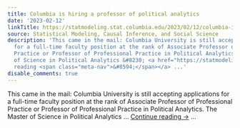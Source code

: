 ```yaml
---
title: Columbia is hiring a professor of political analytics
date: '2023-02-12'
linkTitle: https://statmodeling.stat.columbia.edu/2023/02/12/columbia-is-hiring-a-professor-of-political-analytics/
source: Statistical Modeling, Causal Inference, and Social Science
description: 'This came in the mail: Columbia University is still accepting applications
  for a full-time faculty position at the rank of Associate Professor of Professional
  Practice or Professor of Professional Practice in Political Analytics. The Master
  of Science in Political Analytics &#8230; <a href="https://statmodeling.stat.columbia.edu/2023/02/12/columbia-is-hiring-a-professor-of-political-analytics/">Continue
  reading <span class="meta-nav">&#8594;</span></a> ...'
disable_comments: true
---
```

This came in the mail: Columbia University is still accepting applications for a full-time faculty position at the rank of Associate Professor of Professional Practice or Professor of Professional Practice in Political Analytics. The Master of Science in Political Analytics &#8230; <a href="https://statmodeling.stat.columbia.edu/2023/02/12/columbia-is-hiring-a-professor-of-political-analytics/">Continue reading <span class="meta-nav">&#8594;</span></a> ...